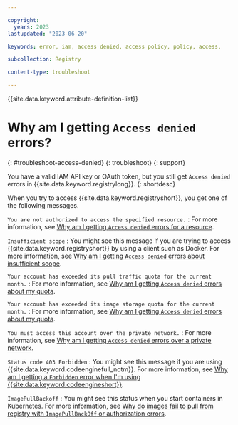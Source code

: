 ```yaml
---

copyright:
  years: 2023
lastupdated: "2023-06-20"

keywords: error, iam, access denied, access policy, policy, access,

subcollection: Registry

content-type: troubleshoot

---
```


{{site.data.keyword.attribute-definition-list}}

# Why am I getting `Access denied` errors?
{: #troubleshoot-access-denied}
{: troubleshoot}
{: support}

You have a valid IAM API key or OAuth token, but you still get `Access denied` errors in {{site.data.keyword.registrylong}}.
{: shortdesc}

When you try to access {{site.data.keyword.registryshort}}, you get one of the following messages.

`You are not authorized to access the specified resource.`
:   For more information, see [Why am I getting `Access denied` errors for a resource](/docs/Registry?topic=Registry-troubleshoot-resource).

`Insufficient scope`
:    You might see this message if you are trying to access {{site.data.keyword.registryshort}} by using a client such as Docker. For more information, see [Why am I getting `Access denied` errors about insufficient scope](/docs/Registry?topic=Registry-troubleshoot-scope).

`Your account has exceeded its pull traffic quota for the current month.`
:   For more information, see [Why am I getting `Access denied` errors about my quota](/docs/Registry?topic=Registry-troubleshoot-quota).

`Your account has exceeded its image storage quota for the current month.`
:   For more information, see [Why am I getting `Access denied` errors about my quota](/docs/Registry?topic=Registry-troubleshoot-quota).

`You must access this account over the private network.`
:   For more information, see [Why am I getting `Access denied` errors over a private network](/docs/Registry?topic=Registry-troubleshoot-private).

`Status code 403 Forbidden`
: You might see this message if you are using {{site.data.keyword.codeenginefull_notm}}. For more information, see [Why am I getting a `Forbidden` error when I'm using {{site.data.keyword.codeengineshort}}](/docs/Registry?topic=Registry-troubleshoot-forbidden-ce).

`ImagePullBackoff`
:   You might see this status when you start containers in Kubernetes. For more information, see [Why do images fail to pull from registry with `ImagePullBackOff` or authorization errors](/docs/Registry?topic=Registry-ts-app-image-pull).
